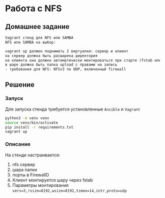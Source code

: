 # Работа с NFS

## Домашнее задание

```txt
Vagrant стенд для NFS или SAMBA
NFS или SAMBA на выбор:

vagrant up должен поднимать 2 виртуалки: сервер и клиент
на сервер должна быть расшарена директория
на клиента она должна автоматически монтироваться при старте (fstab или autofs)
в шаре должна быть папка upload с правами на запись
- требования для NFS: NFSv3 по UDP, включенный firewall
```

## Решение

### Запуск

Для запуска стенда требуется установленные ```Ansible``` и ```Vagrant```

```bash
python3 -m venv venv
source venv/bin/activate
pip install -r requirements.txt
vagrant up
```

### Описание

На стенде настраивается:

1. nfs сервер
1. шара папки
1. порты в FirewallD
1. Клиент монтируется шару через fstab
1. Параметры монтирования ```vers=3,rsize=8192,wsize=8192,timeo=14,intr,proto=udp```
